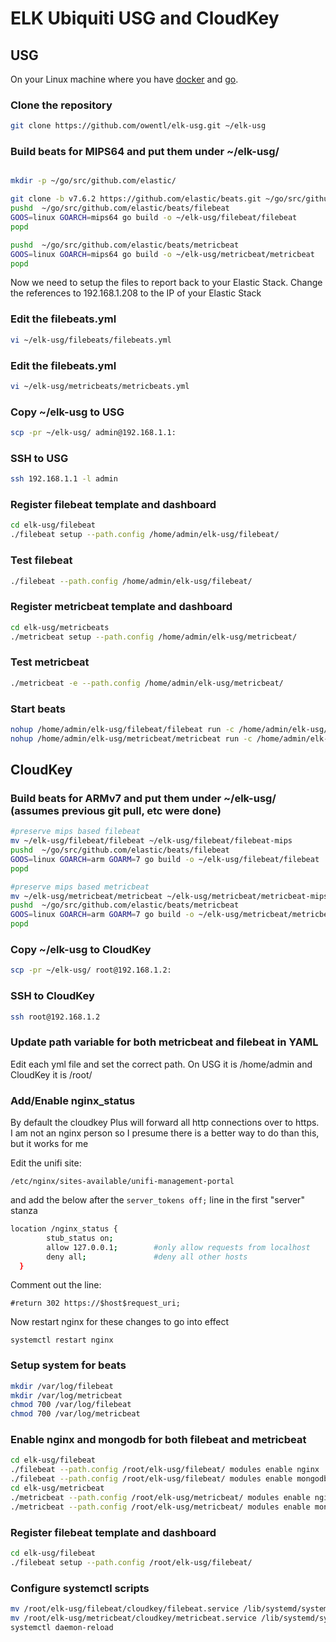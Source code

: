 # ELK Ubiquiti USG and CloudKey

## USG

On your Linux machine where you have [docker](https://www.docker.com/) and [go](https://golang.org/).

### Clone the repository
```bash
git clone https://github.com/owentl/elk-usg.git ~/elk-usg
```

### Build beats for MIPS64 and put them under ~/elk-usg/
```bash

mkdir -p ~/go/src/github.com/elastic/

git clone -b v7.6.2 https://github.com/elastic/beats.git ~/go/src/github.com/elastic/beats
pushd  ~/go/src/github.com/elastic/beats/filebeat
GOOS=linux GOARCH=mips64 go build -o ~/elk-usg/filebeat/filebeat
popd

pushd  ~/go/src/github.com/elastic/beats/metricbeat
GOOS=linux GOARCH=mips64 go build -o ~/elk-usg/metricbeat/metricbeat
popd
```

Now we need to setup the files to report back to your Elastic Stack.  Change the references to 192.168.1.208 to the IP of your Elastic Stack

### Edit the filebeats.yml 
```bash
vi ~/elk-usg/filebeats/filebeats.yml
```
### Edit the filebeats.yml 
```bash
vi ~/elk-usg/metricbeats/metricbeats.yml
```


### Copy ~/elk-usg to USG
```bash
scp -pr ~/elk-usg/ admin@192.168.1.1:
```

### SSH to USG
```bash
ssh 192.168.1.1 -l admin
```

### Register filebeat template and dashboard
```bash
cd elk-usg/filebeat
./filebeat setup --path.config /home/admin/elk-usg/filebeat/
```

### Test filebeat 
```bash
./filebeat --path.config /home/admin/elk-usg/filebeat/
```

### Register metricbeat template and dashboard
```bash
cd elk-usg/metricbeats
./metricbeat setup --path.config /home/admin/elk-usg/metricbeat/
```

### Test metricbeat
```bash
./metricbeat -e --path.config /home/admin/elk-usg/metricbeat/
```

### Start beats
```bash
nohup /home/admin/elk-usg/filebeat/filebeat run -c /home/admin/elk-usg/filebeat/filebeat.yml >/dev/null 2>&1 &
nohup /home/admin/elk-usg/metricbeat/metricbeat run -c /home/admin/elk-usg/metricbeat/metricbeat.yml >/dev/null 2>&1 &
```

## CloudKey

### Build beats for ARMv7 and put them under ~/elk-usg/ (assumes previous git pull, etc were done)
```bash
#preserve mips based filebeat
mv ~/elk-usg/filebeat/filebeat ~/elk-usg/filebeat/filebeat-mips
pushd  ~/go/src/github.com/elastic/beats/filebeat
GOOS=linux GOARCH=arm GOARM=7 go build -o ~/elk-usg/filebeat/filebeat
popd

#preserve mips based metricbeat
mv ~/elk-usg/metricbeat/metricbeat ~/elk-usg/metricbeat/metricbeat-mips
pushd  ~/go/src/github.com/elastic/beats/metricbeat
GOOS=linux GOARCH=arm GOARM=7 go build -o ~/elk-usg/metricbeat/metricbeat
popd
```

### Copy ~/elk-usg to CloudKey
```bash
scp -pr ~/elk-usg/ root@192.168.1.2:
```

### SSH to CloudKey
```bash
ssh root@192.168.1.2
```
### Update path variable for both metricbeat and filebeat in YAML
Edit each yml file and set the correct path.  On USG it is /home/admin and CloudKey it is /root/

### Add/Enable nginx_status
By default the cloudkey Plus will forward all http connections over to https.  
I am not an nginx person so I presume there is a better way to do than this, but it works for me

Edit the unifi site:
```
/etc/nginx/sites-available/unifi-management-portal 
```
and add the below after the ```server_tokens off;``` line in the first "server" stanza

```bash
location /nginx_status {
        stub_status on;
        allow 127.0.0.1;        #only allow requests from localhost
        deny all;               #deny all other hosts
  }
  ```
  Comment out the line: 
  ```
  #return 302 https://$host$request_uri;
  ```
  
  Now restart nginx for these changes to go into effect
  
  ```
  systemctl restart nginx
  ```

### Setup system for beats
```bash
mkdir /var/log/filebeat
mkdir /var/log/metricbeat
chmod 700 /var/log/filebeat
chmod 700 /var/log/metricbeat
```

### Enable nginx and mongodb for both filebeat and metricbeat
```bash
cd elk-usg/filebeat
./filebeat --path.config /root/elk-usg/filebeat/ modules enable nginx
./filebeat --path.config /root/elk-usg/filebeat/ modules enable mongodb
cd elk-usg/metricbeat
./metricbeat --path.config /root/elk-usg/metricbeat/ modules enable nginx
./metricbeat --path.config /root/elk-usg/metricbeat/ modules enable mongodb
```

### Register filebeat template and dashboard
```bash
cd elk-usg/filebeat
./filebeat setup --path.config /root/elk-usg/filebeat/
```
### Configure systemctl scripts
```bash
mv /root/elk-usg/filebeat/cloudkey/filebeat.service /lib/systemd/system/filebeat.service
mv /root/elk-usg/metricbeat/cloudkey/metricbeat.service /lib/systemd/system/metricbeat.service
systemctl daemon-reload
```
